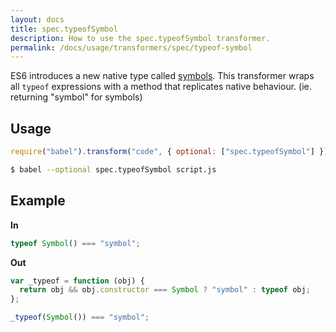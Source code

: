 ```yaml
---
layout: docs
title: spec.typeofSymbol
description: How to use the spec.typeofSymbol transformer.
permalink: /docs/usage/transformers/spec/typeof-symbol
---
```


ES6 introduces a new native type called [symbols](/docs/learn-es6#symbols).
This transformer wraps all `typeof` expressions with a method that
replicates native behaviour. (ie. returning "symbol" for symbols)

## Usage

```javascript
require("babel").transform("code", { optional: ["spec.typeofSymbol"] });
```

```sh
$ babel --optional spec.typeofSymbol script.js
```

## Example

**In**

```javascript
typeof Symbol() === "symbol";
```

**Out**

```javascript
var _typeof = function (obj) {
  return obj && obj.constructor === Symbol ? "symbol" : typeof obj;
};

_typeof(Symbol()) === "symbol";
```
